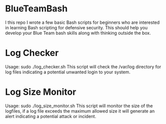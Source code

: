 # BlueTeamBash
I this repo I wrote a few basic Bash scripts for beginners who are interested in learning Bash scripting for defensive security. This should help you develop your Blue Team bash skills along with thinking outside the box.

# Log Checker
Usage: sudo ./log_checker.sh
This script will check the /var/log directory for log files indicating a potential unwanted login to your system.

# Log Size Monitor
Usage: sudo ./log_size_monitor.sh
This script will monitor the size of the logfiles, if a log file exceeds the maximum allowed size it will generate an alert indicating a potential attack or incident.

